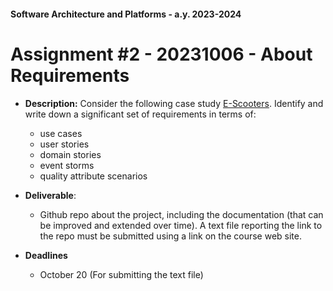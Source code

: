 #### Software Architecture and Platforms - a.y. 2023-2024
 
# Assignment #2 - 20231006 - About Requirements

- **Description:** Consider the following case study [E-Scooters](https://docs.google.com/document/d/1k2Oxpb_7tPb6EjT-tR1zJtEorc5z4Tf_DPPN9XBfjrQ/edit?usp=sharing). 
Identify and write down a significant set of requirements in terms of:  
	- use cases
	- user stories
	- domain stories 
	- event storms
	- quality attribute scenarios

- **Deliverable**:  
	- Github repo about the project, including the documentation (that can be improved and extended over time). A text file reporting the link to the repo must be submitted using a link on the course web site. 

- **Deadlines**
	- October 20 (For submitting the text file)  
 
